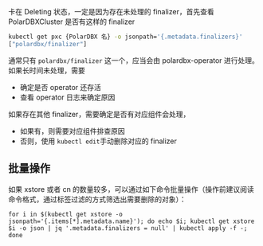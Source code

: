 卡在 Deleting 状态，一定是因为存在未处理的 finalizer，首先查看 PolarDBXCluster 是否有这样的 finalizer

```bash
kubectl get pxc {PolarDBX 名} -o jsonpath='{.metadata.finalizers}'
["polardbx/finalizer"]
```

通常只有 `polardbx/finalizer` 这一个，应当会由 polardbx-operator 进行处理。如果长时间未处理，需要

- 确定是否 operator 还存活
- 查看 operator 日志来确定原因

如果存在其他 finalizer，需要确定是否有对应组件会处理，

- 如果有，则需要对应组件排查原因
- 否则，使用 `kubectl edit`手动删除对应的 finalizer

## 批量操作
如果 xstore 或者 cn 的数量较多，可以通过如下命令批量操作（操作前建议阅读命令格式，通过标签过滤的方式筛选出需要删除的对象）：

```shell
for i in $(kubectl get xstore -o jsonpath='{.items[*].metadata.name}'); do echo $i; kubectl get xstore $i -o json | jq '.metadata.finalizers = null' | kubectl apply -f -; done
```
